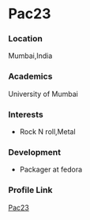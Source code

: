 # Pac23

### Location

Mumbai,India

### Academics

University of Mumbai

### Interests

- Rock N roll,Metal

### Development

- Packager at fedora

### Profile Link

[Pac23](https://github.com/Pac23)
